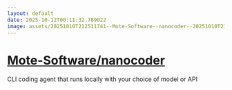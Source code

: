 ```yaml
---
layout: default
date: 2025-10-12T00:11:32.789022
image: assets/20251010T212511741--Mote-Software--nanocoder--20251010T213312399--cropped.png
---
```


# [Mote-Software/nanocoder](https://github.com/Mote-Software/nanocoder)

CLI coding agent that runs locally with your choice of model or API
